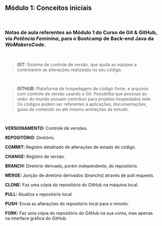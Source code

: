 ## **Módulo 1: Conceitos iniciais**

</br>

### Notas de aula referentes ao **Módulo 1** do **Curso de Git & GitHub**, via *Potência Feminina*, para o Bootcamp de Back-end Java da *WoMakersCode*.

</br>

> **GIT:** Sistema de controle de versão, que ajuda as equipes a controlarem as alterações realizadas no seu código.

</br>

> **GITHUB:** Plataforma de hospedagem de código-fonte, e arquivos com controle de versão usando o Git. Possibilita que pessoas ao redor do mundo possam contribuir para projetos hospedados nele. Os códigos podem ser referentes à aplicações, documentações, guias de conteúdo ou até mesmo anotações de estudo.

</br>

**VERSIONAMENTO:** Controle de versões.

**REPOSITÓRIO:** Diretório.

**COMMIT:** Registro detalhado de alterações de estado do código.

**CHANGE:** Registro de versão.

**BRANCH:** Diretório derivado, porém independente, do repositório.

**MERGE:** Junção de diretório derivados (branchs) através de pull requests.

**CLONE:** Faz uma cópia do repositório do GitHub na máquina local.

**PULL:** Atualiza o repositório local.

**PUSH:** Envia as alterações do repositório local para o remoto.

**FORK:** Faz uma cópia do repositório do GitHub na sua conta, mas apenas na interface gráfica do GitHub.